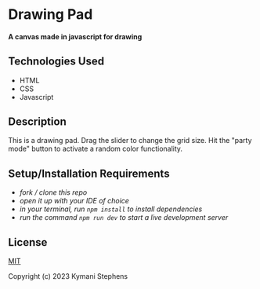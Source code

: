# Drawing Pad

#### A canvas made in javascript for drawing

## Technologies Used

* HTML
* CSS
* Javascript

## Description

This is a drawing pad. Drag the slider to change the grid size. Hit the "party mode" button to activate a random color functionality.

## Setup/Installation Requirements
 
* _fork / clone this repo_
* _open it up with your IDE of choice_
* _in your terminal, run `npm install` to install dependencies_
* _run the command `npm run dev` to start a live development server_


## License

[MIT](https://opensource.org/license/mit/)

Copyright (c) 2023 Kymani Stephens